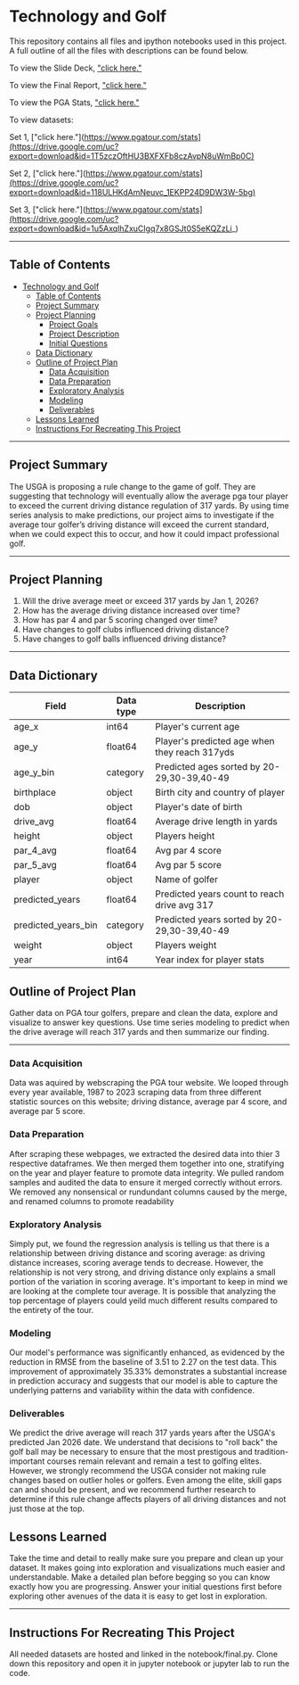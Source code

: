 # Technology and Golf

This repository contains all files and ipython notebooks used in this project. A full outline of all the files with descriptions can be found below.

To view the Slide Deck, ["click here."](https://www.canva.com/design/DAFlL_rZscs/vmOX1jMR1lOC3iLS-5c6MA/edit?utm_content=DAFlL_rZscs&utm_campaign=designshare&utm_medium=link2&utm_source=sharebutton) 

To view the Final Report, ["click here."](https://github.com/Birdie-Eye-View/codeup-capstone/blob/main/mvp/final_report.ipynb)

To view the PGA Stats, ["click here."](https://www.pgatour.com/stats)

To view datasets:

Set 1, ["click here."](https://www.pgatour.com/stats](https://drive.google.com/uc?export=download&id=1T5zczOftHU3BXFXFb8czAvpN8uWmBp0C)

Set 2, ["click here."](https://www.pgatour.com/stats](https://drive.google.com/uc?export=download&id=118ULHKdAmNeuvc_1EKPP24D9DW3W-5bg)

Set 3, ["click here."](https://www.pgatour.com/stats](https://drive.google.com/uc?export=download&id=1u5AxqlhZxuCIgq7x8GSJt0S5eKQZzLi_)

___
## Table of Contents

- [Technology and Golf](#technology-and-golf)
  - [Table of Contents](#table-of-contents)
  - [Project Summary](#project-summary)
  - [Project Planning](#project-planning)
    - [Project Goals](#project-goals)
    - [Project Description](#project-description)
    - [Initial Questions](#initial-questions)
  - [Data Dictionary](#data-dictionary)
  - [Outline of Project Plan](#outline-of-project-plan)
    - [Data Acquisition](#data-acquisition)
    - [Data Preparation](#data-preparation)
    - [Exploratory Analysis](#exploratory-analysis)
    - [Modeling](#modeling)
    - [Deliverables](#deliverables)
  - [Lessons Learned](#lessons-learned)
  - [Instructions For Recreating This Project](#instructions-for-recreating-this-project)

___
## Project Summary

The USGA is proposing a rule change to the game of golf. They are suggesting that technology will eventually allow the average pga tour player to exceed the current driving distance regulation of 317 yards. By using time series analysis to make predictions, our project aims to investigate if the average tour golfer’s driving distance will exceed the current standard, when we could expect this to occur, and how it could impact professional golf. 
___
## Project Planning

1. Will the drive average meet or exceed 317 yards by Jan 1, 2026?
2. How has the average driving distance increased over time?
3. How has par 4 and par 5 scoring changed over time?
4. Have changes to golf clubs influenced driving distance?
5. Have changes to golf balls influenced driving distance?
___
## Data Dictionary
|      Field 		      |        Data type 		   |				       Description				            |
|---------------------|------------------------|----------------------------------------------|
| age_x               |                   int64| Player's current age           				      |
| age_y               |                 float64| Player's predicted age when they reach 317yds|
| age_y_bin           |                category| Predicted ages sorted by 20-29,30-39,40-49   |
| birthplace          |                  object| Birth city and country of player             |
| dob                 |                  object| Player's date of birth                       |
| drive_avg           |                 float64| Average drive length in yards                |
| height              |                  object| Players height                               |
| par_4_avg           |                 float64| Avg par 4 score                 		          |
| par_5_avg           |                 float64| Avg par 5 score                              |
| player              |                  object| Name of golfer                               |
| predicted_years     |                 float64| Predicted years count to reach drive avg 317 |
| predicted_years_bin |                category| Predicted years sorted by 20-29,30-39,40-49  |
| weight              |                  object| Players weight                               |
| year                |                   int64| Year index for player stats                  |


## Outline of Project Plan

Gather data on PGA tour golfers, prepare and clean the data, explore and visualize to answer key questions. Use time series modeling to predict when the drive average will reach 317 yards and then summarize our finding.

--- 
### Data Acquisition

Data was aquired by webscraping the PGA tour website. We looped through every year available, 1987 to 2023 scraping data from three different statistic sources on this website; driving distance, average par 4 score, and average par 5 score.

### Data Preparation

After scraping these webpages, we extracted the desired data into thier 3 respective dataframes. We then merged them together into one, stratifying on the year and player feature to promote data integrity. We pulled random samples and audited the data to ensure it merged correctly without errors. We removed any nonsensical or rundundant columns caused by the merge, and renamed columns to promote readability

### Exploratory Analysis

Simply put, we found the regression analysis is telling us that there is a relationship between driving distance and scoring average: as driving distance increases, scoring average tends to decrease. However, the relationship is not very strong, and driving distance only explains a small portion of the variation in scoring average. It's important to keep in mind we are looking at the complete tour average. It is possible that analyzing the top percentage of players could yeild much different results compared to the entirety of the tour.

### Modeling

Our model's performance was significantly enhanced, as evidenced by the reduction in RMSE from the baseline of 3.51 to 2.27 on the test data. This improvement of approximately 35.33% demonstrates a substantial increase in prediction accuracy and suggests that our model is able to capture the underlying patterns and variability within the data with confidence.

### Deliverables

We predict the drive average will reach 317 yards years after the USGA's predicted Jan 2026 date. We understand that decisions to "roll back" the golf ball may be necessary to ensure that the most prestigous and tradition-important courses remain relevant and remain a test to golfing elites. However, we strongly recommend the USGA consider not making rule changes based on outlier holes or golfers. Even among the elite, skill gaps can and should be present, and we recommend further research to determine if this rule change affects players of all driving distances and not just those at the top.

## Lessons Learned

Take the time and detail to really make sure you prepare and clean up your dataset. It makes going into exploration and visualizations much easier and understandable. 
Make a detailed plan before begging so you can know exactly how you are progressing. Answer your initial questions first before exploring other avenues of the data 
it is easy to get lost in exploration. 
___
## Instructions For Recreating This Project

All needed datasets are hosted and linked in the notebook/final.py. Clone down this repository and open it in jupyter notebook or jupyter lab to run the code. 

